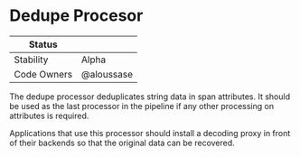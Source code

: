 # Dedupe Procesor

| Status | |
|------------|---|
| Stability | Alpha |
| Code Owners | @aloussase | 

The dedupe processor deduplicates string data in span attributes. It should be
used as the last processor in the pipeline if any other processing on
attributes is required.

Applications that use this processor should install a decoding proxy in front
of their backends so that the original data can be recovered.
